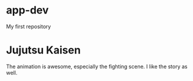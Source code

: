 # app-dev
My first repository

<h1>Jujutsu Kaisen</h1>
The animation is awesome, especially the fighting scene. I like the story as well. 

